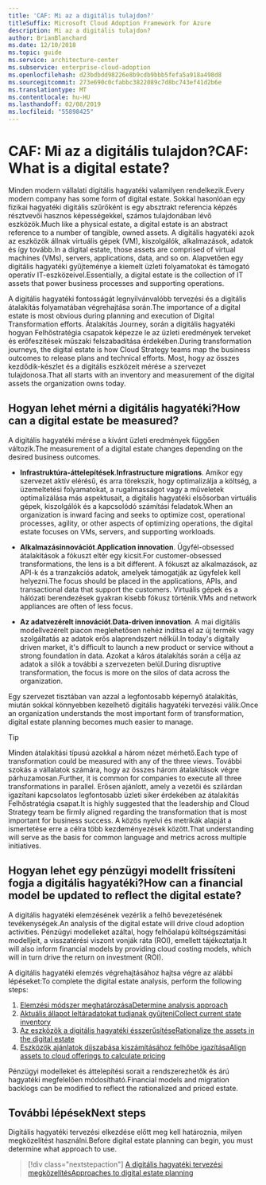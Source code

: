 ```yaml
---
title: 'CAF: Mi az a digitális tulajdon?'
titleSuffix: Microsoft Cloud Adoption Framework for Azure
description: Mi az a digitális tulajdon?
author: BrianBlanchard
ms.date: 12/10/2018
ms.topic: guide
ms.service: architecture-center
ms.subservice: enterprise-cloud-adoption
ms.openlocfilehash: d23bdbdd98226e8b9cdb9bbb5fefa5a918a498d8
ms.sourcegitcommit: 273e690c0cfabbc3822089c7d8bc743ef41d2b6e
ms.translationtype: MT
ms.contentlocale: hu-HU
ms.lasthandoff: 02/08/2019
ms.locfileid: "55898425"
---
```

<!-- markdownlint-disable MD026 -->

# <a name="caf-what-is-a-digital-estate"></a><span data-ttu-id="8222b-103">CAF: Mi az a digitális tulajdon?</span><span class="sxs-lookup"><span data-stu-id="8222b-103">CAF: What is a digital estate?</span></span>

<span data-ttu-id="8222b-104">Minden modern vállalati digitális hagyatéki valamilyen rendelkezik.</span><span class="sxs-lookup"><span data-stu-id="8222b-104">Every modern company has some form of digital estate.</span></span> <span data-ttu-id="8222b-105">Sokkal hasonlóan egy fizikai hagyatéki digitális szűrőként is egy absztrakt referencia képzés résztvevői hasznos képességekkel, számos tulajdonában lévő eszközök.</span><span class="sxs-lookup"><span data-stu-id="8222b-105">Much like a physical estate, a digital estate is an abstract reference to a number of tangible, owned assets.</span></span> <span data-ttu-id="8222b-106">A digitális hagyatéki azok az eszközök állnak virtuális gépek (VM), kiszolgálók, alkalmazások, adatok és így tovább.</span><span class="sxs-lookup"><span data-stu-id="8222b-106">In a digital estate, those assets are comprised of virtual machines (VMs), servers, applications, data, and so on.</span></span> <span data-ttu-id="8222b-107">Alapvetően egy digitális hagyatéki gyűjteménye a kiemelt üzleti folyamatokat és támogató operatív IT-eszközeivel.</span><span class="sxs-lookup"><span data-stu-id="8222b-107">Essentially, a digital estate is the collection of IT assets that power business processes and supporting operations.</span></span>

<span data-ttu-id="8222b-108">A digitális hagyatéki fontosságát legnyilvánvalóbb tervezési és a digitális átalakítás folyamatában végrehajtása során.</span><span class="sxs-lookup"><span data-stu-id="8222b-108">The importance of a digital estate is most obvious during planning and execution of Digital Transformation efforts.</span></span> <span data-ttu-id="8222b-109">Átalakítás Journey, során a digitális hagyatéki hogyan Felhőstratégia csapatok képezze le az üzleti eredmények terveket és erőfeszítések műszaki felszabadítása érdekében.</span><span class="sxs-lookup"><span data-stu-id="8222b-109">During transformation journeys, the digital estate is how Cloud Strategy teams map the business outcomes to release plans and technical efforts.</span></span> <span data-ttu-id="8222b-110">Most, hogy az összes kezdődik-készlet és a digitális eszközeit mérése a szervezet tulajdonosa.</span><span class="sxs-lookup"><span data-stu-id="8222b-110">That all starts with an inventory and measurement of the digital assets the organization owns today.</span></span>

## <a name="how-can-a-digital-estate-be-measured"></a><span data-ttu-id="8222b-111">Hogyan lehet mérni a digitális hagyatéki?</span><span class="sxs-lookup"><span data-stu-id="8222b-111">How can a digital estate be measured?</span></span>

<span data-ttu-id="8222b-112">A digitális hagyatéki mérése a kívánt üzleti eredmények függően változik.</span><span class="sxs-lookup"><span data-stu-id="8222b-112">The measurement of a digital estate changes depending on the desired business outcomes.</span></span>

- <span data-ttu-id="8222b-113">**Infrastruktúra-áttelepítések**.</span><span class="sxs-lookup"><span data-stu-id="8222b-113">**Infrastructure migrations**.</span></span> <span data-ttu-id="8222b-114">Amikor egy szervezet aktív elérésű, és arra törekszik, hogy optimalizálja a költség, a üzemeltetési folyamatokat, a rugalmasságot vagy a műveletek optimalizálása más aspektusait, a digitális hagyatéki elsősorban virtuális gépek, kiszolgálók és a kapcsolódó számítási feladatok.</span><span class="sxs-lookup"><span data-stu-id="8222b-114">When an organization is inward facing and seeks to optimize cost, operational processes, agility, or other aspects of optimizing operations, the digital estate focuses on VMs, servers, and supporting workloads.</span></span>

- <span data-ttu-id="8222b-115">**Alkalmazásinnovációt**.</span><span class="sxs-lookup"><span data-stu-id="8222b-115">**Application innovation**.</span></span> <span data-ttu-id="8222b-116">Ügyfél-obsessed átalakítások a fókuszt eltér egy kicsit.</span><span class="sxs-lookup"><span data-stu-id="8222b-116">For customer-obsessed transformations, the lens is a bit different.</span></span> <span data-ttu-id="8222b-117">A fókuszt az alkalmazások, az API-k és a tranzakciós adatok, amelyek támogatják az ügyfelek kell helyezni.</span><span class="sxs-lookup"><span data-stu-id="8222b-117">The focus should be placed in the applications, APIs, and transactional data that support the customers.</span></span> <span data-ttu-id="8222b-118">Virtuális gépek és a hálózati berendezések gyakran kisebb fókusz történik.</span><span class="sxs-lookup"><span data-stu-id="8222b-118">VMs and network appliances are often of less focus.</span></span>

- <span data-ttu-id="8222b-119">**Az adatvezérelt innovációt**.</span><span class="sxs-lookup"><span data-stu-id="8222b-119">**Data-driven innovation**.</span></span> <span data-ttu-id="8222b-120">A mai digitális modellvezérelt piacon meglehetősen nehéz indítsa el az új termék vagy szolgáltatás az adatok erős alaprendszert nélkül.</span><span class="sxs-lookup"><span data-stu-id="8222b-120">In today's digitally driven market, it's difficult to launch a new product or service without a strong foundation in data.</span></span> <span data-ttu-id="8222b-121">Azokat a káros átalakítás során a célja az adatok a silók a további a szervezeten belül.</span><span class="sxs-lookup"><span data-stu-id="8222b-121">During disruptive transformation, the focus is more on the silos of data across the organization.</span></span>

<span data-ttu-id="8222b-122">Egy szervezet tisztában van azzal a legfontosabb képernyő átalakítás, miután sokkal könnyebben kezelhető digitális hagyatéki tervezési válik.</span><span class="sxs-lookup"><span data-stu-id="8222b-122">Once an organization understands the most important form of transformation, digital estate planning becomes much easier to manage.</span></span>

> [!TIP]
> <span data-ttu-id="8222b-123">Minden átalakítási típusú azokkal a három nézet mérhető.</span><span class="sxs-lookup"><span data-stu-id="8222b-123">Each type of transformation could be measured with any of the three views.</span></span> <span data-ttu-id="8222b-124">További szokás a vállalatok számára, hogy az összes három átalakítások végre párhuzamosan.</span><span class="sxs-lookup"><span data-stu-id="8222b-124">Further, it is common for companies to execute all three transformations in parallel.</span></span> <span data-ttu-id="8222b-125">Erősen ajánlott, amely a vezetői és szilárdan igazítani kapcsolatos legfontosabb üzleti siker érdekében az átalakítás Felhőstratégia csapat.</span><span class="sxs-lookup"><span data-stu-id="8222b-125">It is highly suggested that the leadership and Cloud Strategy team be firmly aligned regarding the transformation that is most important for business success.</span></span> <span data-ttu-id="8222b-126">A közös nyelvi és metrikák alapját a ismertetése erre a célra több kezdeményezések között.</span><span class="sxs-lookup"><span data-stu-id="8222b-126">That understanding will serve as the basis for common language and metrics across multiple initiatives.</span></span>

## <a name="how-can-a-financial-model-be-updated-to-reflect-the-digital-estate"></a><span data-ttu-id="8222b-127">Hogyan lehet egy pénzügyi modellt frissíteni fogja a digitális hagyatéki?</span><span class="sxs-lookup"><span data-stu-id="8222b-127">How can a financial model be updated to reflect the digital estate?</span></span>

<span data-ttu-id="8222b-128">A digitális hagyatéki elemzésének vezérlik a felhő bevezetésének tevékenységek.</span><span class="sxs-lookup"><span data-stu-id="8222b-128">An analysis of the digital estate will drive cloud adoption activities.</span></span> <span data-ttu-id="8222b-129">Pénzügyi modelleket azáltal, hogy felhőalapú költségszámítási modelljeit, a visszatérési viszont vonják ráta (ROI), emellett tájékoztatja.</span><span class="sxs-lookup"><span data-stu-id="8222b-129">It will also inform financial models by providing cloud costing models, which will in turn drive the return on investment (ROI).</span></span>

<span data-ttu-id="8222b-130">A digitális hagyatéki elemzés végrehajtásához hajtsa végre az alábbi lépéseket:</span><span class="sxs-lookup"><span data-stu-id="8222b-130">To complete the digital estate analysis, perform the following steps:</span></span>

1. [<span data-ttu-id="8222b-131">Elemzési módszer meghatározása</span><span class="sxs-lookup"><span data-stu-id="8222b-131">Determine analysis approach</span></span>](approach.md)
1. [<span data-ttu-id="8222b-132">Aktuális állapot leltáradatokat tudjanak gyűjteni</span><span class="sxs-lookup"><span data-stu-id="8222b-132">Collect current state inventory</span></span>](inventory.md)
1. [<span data-ttu-id="8222b-133">Az eszközök a digitális hagyatéki ésszerűsítése</span><span class="sxs-lookup"><span data-stu-id="8222b-133">Rationalize the assets in the digital estate</span></span>](rationalize.md)
1. [<span data-ttu-id="8222b-134">Eszközök ajánlatok díjszabása kiszámításához felhőbe igazítása</span><span class="sxs-lookup"><span data-stu-id="8222b-134">Align assets to cloud offerings to calculate pricing</span></span>](calculate.md)

<span data-ttu-id="8222b-135">Pénzügyi modelleket és áttelepítési sorait a rendszerezhetők és árú hagyatéki megfelelően módosítható.</span><span class="sxs-lookup"><span data-stu-id="8222b-135">Financial models and migration backlogs can be modified to reflect the rationalized and priced estate.</span></span>

## <a name="next-steps"></a><span data-ttu-id="8222b-136">További lépések</span><span class="sxs-lookup"><span data-stu-id="8222b-136">Next steps</span></span>

<span data-ttu-id="8222b-137">Digitális hagyatéki tervezési elkezdése előtt meg kell határoznia, milyen megközelítést használni.</span><span class="sxs-lookup"><span data-stu-id="8222b-137">Before digital estate planning can begin, you must determine what approach to use.</span></span>

> [!div class="nextstepaction"]
> [<span data-ttu-id="8222b-138">A digitális hagyatéki tervezési megközelítés</span><span class="sxs-lookup"><span data-stu-id="8222b-138">Approaches to digital estate planning</span></span>](approach.md)